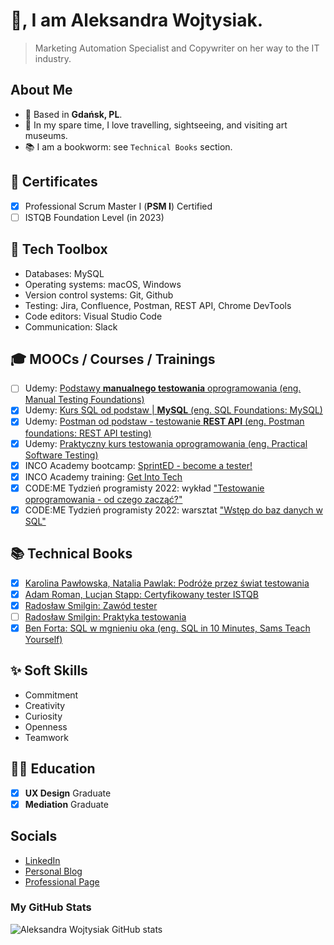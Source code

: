 # 👋, I am Aleksandra Wojtysiak.
> Marketing Automation Specialist and Copywriter on her way to the IT industry.

## About Me
- 📍 Based in **Gdańsk, PL**.
- 🧭 In my spare time, I love travelling, sightseeing, and visiting art museums.
- 📚 I am a bookworm: see `Technical Books` section.


## 📜 Certificates
- [x] Professional Scrum Master I (**PSM I**) Certified
- [ ] ISTQB Foundation Level (in 2023)

## 🧰 Tech Toolbox
* Databases: MySQL
* Operating systems: macOS, Windows
* Version control systems: Git, Github
* Testing: Jira, Confluence, Postman, REST API, Chrome DevTools
* Code editors: Visual Studio Code
* Communication: Slack

## 🎓 MOOCs / Courses / Trainings

- [ ] Udemy: [Podstawy **manualnego testowania** oprogramowania (eng. Manual Testing Foundations)](https://www.udemy.com/course/kurs-testowania-oprogramowania/)
- [x] Udemy: [Kurs SQL od podstaw | **MySQL** (eng. SQL Foundations: MySQL)](https://www.udemy.com/course/kurs-sql-od-podstaw/)
- [x] Udemy: [Postman od podstaw - testowanie **REST API** (eng. Postman foundations: REST API testing)](https://www.udemy.com/course/postman-od-podstaw-testowanie-rest-api/)
- [x] Udemy: [Praktyczny kurs testowania oprogramowania (eng. Practical Software Testing)](https://www.udemy.com/course/praktyczny-kurs-testowania-oprogramowania)
- [x] INCO Academy bootcamp: [SprintED - become a tester!](https://www.incopolska.org/zostan-testerka)
- [x] INCO Academy training: [Get Into Tech](https://www.incopolska.org/get-into-tech)
- [x] CODE:ME Tydzień programisty 2022: wykład ["Testowanie oprogramowania - od czego zacząć?"](https://tydzienprogramisty.pl/)
- [x] CODE:ME Tydzień programisty 2022: warsztat ["Wstęp do baz danych w SQL"](https://tydzienprogramisty.pl/)

## 📚 Technical Books

- [x] [Karolina Pawłowska, Natalia Pawlak: Podróże przez świat testowania](https://www.funwithbugs.com/store/produkt/podroz-przez-swiat-testowania-miekka-okladka/)
- [x] [Adam Roman, Lucjan Stapp: Certyfikowany tester ISTQB](https://helion.pl/ksiazki/certyfikowany-tester-istqb-poziom-podstawowy-adam-roman-lucjan-stapp,ctispp.htm#format/e)
- [x] [Radosław Smilgin: Zawód tester](https://helion.pl/ksiazki/zawod-tester-od-decyzji-do-zdobycia-doswiadczenia-radoslaw-smilgin,e_0vj2.htm#format/e)
- [ ] [Radosław Smilgin: Praktyka testowania](https://ksiegarnia.pwn.pl/Praktyka-testowania,847295499,p.html)
- [x] [Ben Forta: SQL w mgnieniu oka (eng. SQL in 10 Minutes, Sams Teach Yourself)](https://helion.pl/ksiazki/sql-w-mgnieniu-oka-opanuj-jezyk-zapytan-w-10-minut-dziennie-wydanie-iv-ben-forta,sqldko.htm#format/e)

## ✨ Soft Skills

- Commitment
- Creativity
- Curiosity
- Openness
- Teamwork


## 🧑‍🎓 Education

- [x] **UX Design** Graduate
- [x] **Mediation** Graduate

## Socials

- [LinkedIn](https://www.linkedin.com/in/olka-wojtysiak/)
- [Personal Blog](https://kulturalna-ola.pl/)
- [Professional Page](https://www.wojtysiak.art/)

### My GitHub Stats
![Aleksandra Wojtysiak GitHub stats](https://github-readme-stats.vercel.app/api?username=awojtysiak&count_private=true&show_icons=true&theme=github&hide_title=true)
